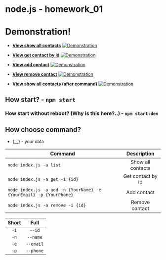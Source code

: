 # node.js - homework_01

# Demonstration!

* [**View show all contacts**](<https://i.ibb.co/pwZNhC8/list.png>)
[![Demonstration](https://i.ibb.co/pwZNhC8/list.png)](<https://i.ibb.co/pwZNhC8/list.png>)

* [**View get contact by Id**](<https://i.ibb.co/jg0Mvw9/get.png>)
[![Demonstration](https://i.ibb.co/jg0Mvw9/get.png)](<https://i.ibb.co/jg0Mvw9/get.png>)

* [**View add contact**](<https://i.ibb.co/gdGnZyc/add.png>)
[![Demonstration](https://i.ibb.co/gdGnZyc/add.png)](<https://i.ibb.co/gdGnZyc/add.png>)


* [**View remove contact**](<https://i.ibb.co/fp2hL7f/remove.png>)
[![Demonstration](https://i.ibb.co/fp2hL7f/remove.png)](<https://i.ibb.co/fp2hL7f/remove.png>)

* [**View show all contacts (after command)**](<https://i.ibb.co/xFKh7tv/newList.png>)
[![Demonstration](https://i.ibb.co/xFKh7tv/newList.png)](<https://i.ibb.co/xFKh7tv/newList.png>)


## How start? - `npm start`
### How start without reboot? (Why is this here?..) - `npm start:dev`
## How choose command? 
* {__} - your data

| Command |   Description   |
| --- | :---:
| `node index.js -a list`   | Show all contacts    |
| `node index.js -a get -i {id}`  | Get contact by Id  |
| `node index.js -a add -n {YourName} -e {YourEmail} -p {YourPhone}`   | Add contact |
| `node index.js -a remove -i {id}`  |Remove contact |


| Short |   Full  |
| :---: | :---:
|  `-i`   | `--id`    |
|  `-n`   | `--name`  |
|  `-e`   | `--email` |
|  `-p`   | `--phone` |
